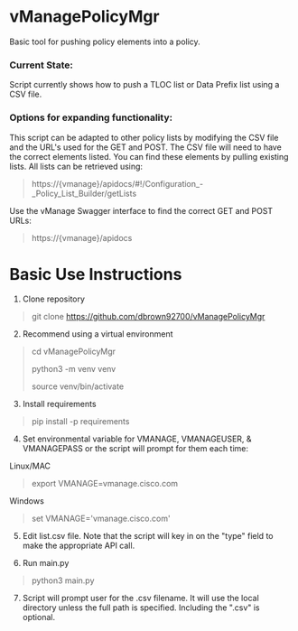 # vManagePolicyMgr

Basic tool for pushing policy elements into a policy.

### Current State:

Script currently shows how to push a TLOC list or Data Prefix list using a CSV file.

### Options for expanding functionality:

This script can be adapted to other policy lists by modifying the CSV file and the URL's used for the GET and POST.  The CSV file will need to have the correct elements listed.  You can find these elements by pulling existing lists.  All lists can be retrieved using:
> https://{vmanage}/apidocs/#!/Configuration_-_Policy_List_Builder/getLists

Use the vManage Swagger interface to find the correct GET and POST URLs:

> https://{vmanage}/apidocs

# Basic Use Instructions
1. Clone repository

> git clone https://github.com/dbrown92700/vManagePolicyMgr

2. Recommend using a virtual environment

> cd vManagePolicyMgr
>
> python3 -m venv venv
> 
> source venv/bin/activate

3. Install requirements

> pip install -p requirements

4. Set environmental variable for VMANAGE, VMANAGEUSER, & VMANAGEPASS or the script will prompt for them each time:

Linux/MAC
> export VMANAGE=vmanage.cisco.com

Windows
> set VMANAGE='vmanage.cisco.com'

5. Edit list.csv file.  Note that the script will key in on the "type" field to make the appropriate API call.

6. Run main.py

> python3 main.py

7. Script will prompt user for the .csv filename.  It will use the local directory unless the full path is specified.  Including the ".csv" is optional.
